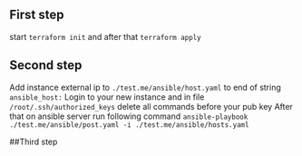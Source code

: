 ## First step
start `terraform init` and after that `terraform apply`

## Second step
Add instance external ip to `./test.me/ansible/host.yaml` to end of string `ansible_host:`
Login to your new instance and in file `/root/.ssh/authorized_keys` delete all commands before your pub key
After that on ansible server run following command `ansible-playbook ./test.me/ansible/post.yaml -i ./test.me/ansible/hosts.yaml` 

##Third step

